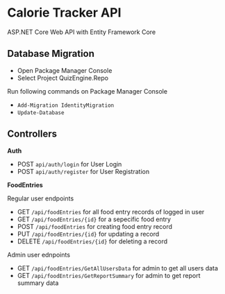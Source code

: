 # Calorie Tracker API

ASP.NET Core Web API with Entity Framework Core


## Database Migration 

- Open Package Manager Console
- Select Project QuizEngine.Repo

Run following commands on Package Manager Console

- `Add-Migration IdentityMigration`
- `Update-Database`



## Controllers

**Auth**
- POST `api/auth/login` for User Login
- POST `api/auth/register` for User Registration

**FoodEntries**

Regular user endpoints
- GET `/api/foodEntries` for all food entry records of logged in user
- GET `/api/foodEntries/{id}` for a sepecific food entry
- POST `/api/foodEntries` for creating food entry record
- PUT `/api/foodEntries/{id}` for updating a record
- DELETE `/api/foodEntries/{id}` for deleting a record

Admin user ednpoints
- GET `/api/foodEntries/GetAllUsersData` for admin to get all users data
- GET `/api/foodEntries/GetReportSummary` for admin to get report summary data